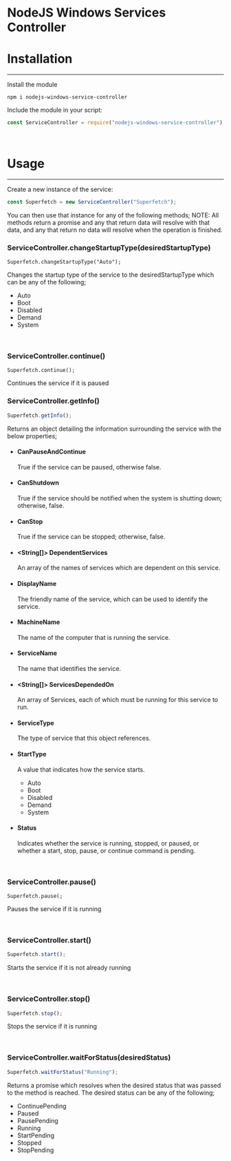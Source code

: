 # NodeJS Windows Services Controller
# Installation
___
Install the module
```
npm i nodejs-windows-service-controller
```

Include the module in your script:
```javascript
const ServiceController = require("nodejs-windows-service-controller");
```
&nbsp;
# Usage
___
Create a new instance of the service:
```javascript
const Superfetch = new ServiceController("Superfetch");
```

You can then use that instance for any of the following methods;
NOTE: All methods return a promise and any that return data will resolve with that data, and any that return no data will resolve when the operation is finished.

### ServiceController.changeStartupType(desiredStartupType)
```javscript
Superfetch.changeStartupType("Auto");
```
Changes the startup type of the service to the desiredStartupType which can be any of the following;
* Auto
* Boot
* Disabled
* Demand
* System

&nbsp;
### ServiceController.continue()
```javscript
Superfetch.continue();
```
Continues the service if it is paused
&nbsp;
### ServiceController.getInfo()
```javascript
Superfetch.getInfo();
```
Returns an object detailing the information surrounding the service with the below properties;
* #### <Bool> CanPauseAndContinue
  True if the service can be paused, otherwise false.

* #### <Bool> CanShutdown
  True if the service should be notified when the system is shutting down; otherwise, false.

* #### <Bool> CanStop
  True if the service can be stopped; otherwise, false.

* #### <String[]> DependentServices
  An array of the names of services which are dependent on this service.

* #### <String> DisplayName
  The friendly name of the service, which can be used to identify the service.

* #### <String> MachineName
  The name of the computer that is running the service.

* #### <String> ServiceName
  The name that identifies the service.

* #### <String[]> ServicesDependedOn
  An array of Services, each of which must be running for this service to run.

* #### <String> ServiceType
  The type of service that this object references.

* #### <String> StartType
  A value that indicates how the service starts.
  * Auto
  * Boot
  * Disabled
  * Demand
  * System

* #### <String> Status
  Indicates whether the service is running, stopped, or paused, or whether a start, stop, pause, or continue command is pending.

&nbsp;
### ServiceController.pause()
```javscript
Superfetch.pause(;
```
Pauses the service if it is running

&nbsp;
### ServiceController.start()
```javascript
Superfetch.start();
```
Starts the service if it is not already running


&nbsp;
### ServiceController.stop()
```javascript
Superfetch.stop();
```
Stops the service if it is running

&nbsp;
### ServiceController.waitForStatus(desiredStatus)
```javascript
Superfetch.waitForStatus("Running");
```
Returns a promise which resolves when the desired status that was passed to the method is reached. The desired status can be any of the following;
* ContinuePending
* Paused
* PausePending
* Running
* StartPending
* Stopped
* StopPending